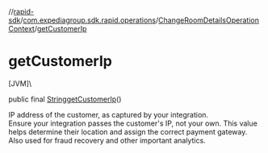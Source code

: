 //[rapid-sdk](../../../index.md)/[com.expediagroup.sdk.rapid.operations](../index.md)/[ChangeRoomDetailsOperationContext](index.md)/[getCustomerIp](get-customer-ip.md)

# getCustomerIp

[JVM]\

public final [String](https://docs.oracle.com/javase/8/docs/api/java/lang/String.html)[getCustomerIp](get-customer-ip.md)()

IP address of the customer, as captured by your integration.<br> Ensure your integration passes the customer's IP, not your own. This value helps determine their location and assign the correct payment gateway.<br> Also used for fraud recovery and other important analytics.
